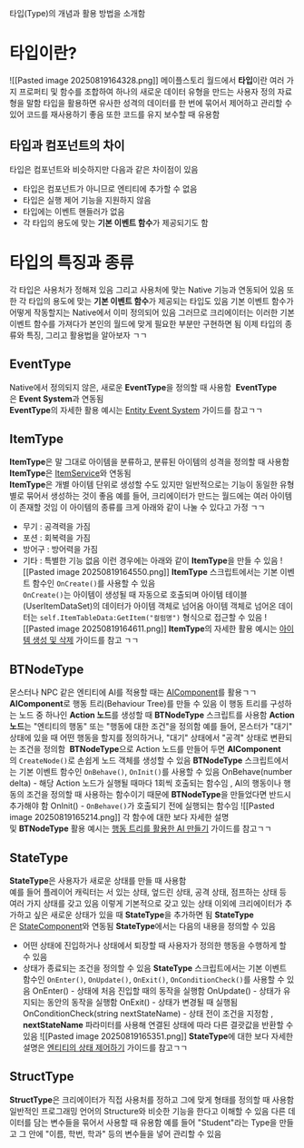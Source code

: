 타입(Type)의 개념과 활용 방법을 소개함

# 타입이란?
![[Pasted image 20250819164328.png]]
메이플스토리 월드에서 **타입**이란 여러 가지 프로퍼티 및 함수를 조합하여 하나의 새로운 데이터 유형을 만드는 사용자 정의 자료형을 말함
타입을 활용하면 유사한 성격의 데이터를 한 번에 묶어서 제어하고 관리할 수 있어 코드를 재사용하기 좋음 
또한 코드를 유지 보수할 때 유용함
## 타입과 컴포넌트의 차이
타입은 컴포넌트와 비슷하지만 다음과 같은 차이점이 있음
- 타입은 컴포넌트가 아니므로 엔티티에 추가할 수 없음
- 타입은 실행 제어 기능을 지원하지 않음
- 타입에는 이벤트 핸들러가 없음
- 각 타입의 용도에 맞는 **기본 이벤트 함수**가 제공되기도 함
# 타입의 특징과 종류
각 타입은 사용처가 정해져 있음
그리고 사용처에 맞는 Native 기능과 연동되어 있음 
또한 각 타입의 용도에 맞는 **기본 이벤트 함수**가 제공되는 타입도 있음 
기본 이벤트 함수가 어떻게 작동할지는 Native에서 이미 정의되어 있음 
그러므로 크리에이터는 이러한 기본 이벤트 함수를 가져다가 본인의 월드에 맞게 필요한 부분만 구현하면 됨
이제 타입의 종류와 특징, 그리고 활용법을 알아보자 ㄱㄱ
## EventType
Native에서 정의되지 않은, 새로운 **EventType**을 정의할 때 사용함 
**EventType**은 **Event System**과 연동됨  
**EventType**의 자세한 활용 예시는 [Entity Event System](https://maplestoryworlds-creators.nexon.com/docs/?postId=176) 가이드를 참고ㄱㄱ
## ItemType
**ItemType**은 말 그대로 아이템을 분류하고, 분류된 아이템의 성격을 정의할 때 사용함 
**ItemType**은 [ItemService](https://maplestoryworlds-creators.nexon.com/apiReference/Services/ItemService)와 연동됨  
**ItemType**은 개별 아이템 단위로 생성할 수도 있지만 일반적으로는 기능이 동일한 유형 별로 묶어서 생성하는 것이 좋음
예를 들어, 크리에이터가 만드는 월드에는 여러 아이템이 존재할 것임 
이 아이템의 종류를 크게 아래와 같이 나눌 수 있다고 가정 ㄱㄱ
- 무기 : 공격력을 가짐
- 포션 : 회복력을 가짐
- 방어구 : 방어력을 가짐
- 기타 : 특별한 기능 없음
이런 경우에는 아래와 같이 **ItemType**을 만들 수 있음
![[Pasted image 20250819164550.png]]
**ItemType** 스크립트에서는 기본 이벤트 함수인 `OnCreate()`를 사용할 수 있음  
`OnCreate()`는 아이템이 생성될 때 자동으로 호출되며 아이템 테이블(UserItemDataSet)의 데이터가 아이템 객체로 넘어옴
아이템 객체로 넘어온 데이터는 `self.ItemTableData:GetItem("컬럼명")` 형식으로 접근할 수 있음
![[Pasted image 20250819164611.png]]
**ItemType**의 자세한 활용 예시는 [아이템 생성 및 삭제](https://maplestoryworlds-creators.nexon.com/docs/?postId=66) 가이드를 참고 ㄱㄱ
## BTNodeType
몬스터나 NPC 같은 엔티티에 AI를 적용할 때는 [AIComponent](https://maplestoryworlds-creators.nexon.com/apiReference/Components/AIComponent)를 활용ㄱㄱ 
**AIComponent**로 행동 트리(Behaviour Tree)를 만들 수 있음 
이 행동 트리를 구성하는 노드 중 하나인 **Action 노드**를 생성할 때 **BTNodeType** 스크립트를 사용함
**Action 노드**는 "엔티티의 행동" 또는 "행동에 대한 조건"을 정의함 
예를 들어, 몬스터가 "대기" 상태에 있을 때 어떤 행동을 할지를 정의하거나, "대기" 상태에서 "공격" 상태로 변환되는 조건을 정의함 
**BTNodeType**으로 Action 노드를 만들어 두면 **AIComponent**의 `CreateNode()`로 손쉽게 노드 객체를 생성할 수 있음
**BTNodeType** 스크립트에서는 기본 이벤트 함수인 `OnBehave()`, `OnInit()`를 사용할 수 있음
OnBehave(number delta) - 해당 Action 노드가 실행될 때마다 1회씩 호출되는 함수임 ,  AI의 행동이나 행동의 조건을 정의할 때 사용하는 함수이기 때문에 **BTNodeType**을 만들었다면 반드시 추가해야 함
OnInit() - `OnBehave()`가 호출되기 전에 실행되는 함수임
![[Pasted image 20250819165214.png]]
각 함수에 대한 보다 자세한 설명 및 **BTNodeType** 활용 예시는 [행동 트리를 활용한 AI 만들기](https://maplestoryworlds-creators.nexon.com/docs/?postId=562) 가이드를 참고ㄱㄱ
## StateType
**StateType**은 사용자가 새로운 상태를 만들 때 사용함  
예를 들어 플레이어 캐릭터는 서 있는 상태, 엎드린 상태, 공격 상태, 점프하는 상태 등 여러 가지 상태를 갖고 있음
이렇게 기본적으로 갖고 있는 상태 이외에 크리에이터가 추가하고 싶은 새로운 상태가 있을 때 **StateType**을 추가하면 됨
**StateType**은 [StateComponent](https://maplestoryworlds-creators.nexon.com/apiReference/Components/StateComponent)와 연동됨
**StateType**에서는 다음의 내용을 정의할 수 있음
- 어떤 상태에 진입하거나 상태에서 퇴장할 때 사용자가 정의한 행동을 수행하게 할 수 있음
- 상태가 종료되는 조건을 정의할 수 있음
**StateType** 스크립트에서는 기본 이벤트 함수인 `OnEnter()`, `OnUpdate()`, `OnExit()`, `OnConditionCheck()`를 사용할 수 있음
OnEnter() - 상태에 처음 진입할 때의 동작을 실행함
OnUpdate() - 상태가 유지되는 동안의 동작을 실행함
OnExit() - 상태가 변경될 때 실행됨
OnConditionCheck(string nextStateName) - 상태 전이 조건을 지정함 , **nextStateName** 파라미터를 사용해 연결된 상태에 따라 다른 결괏값을 반환할 수 있음
![[Pasted image 20250819165351.png]]
**StateType**에 대한 보다 자세한 설명은 [엔티티의 상태 제어하기](https://maplestoryworlds-creators.nexon.com/docs/?postId=686) 가이드를 참고ㄱㄱ
## StructType
**StructType**은 크리에이터가 직접 사용처를 정하고 그에 맞게 형태를 정의할 때 사용함  
일반적인 프로그래밍 언어의 Structure와 비슷한 기능을 한다고 이해할 수 있음 
다른 데이터를 담는 변수들을 묶어서 사용할 때 유용함 
예를 들어 "Student"라는 Type을 만들고 그 안에 "이름, 학번, 학과" 등의 변수들을 넣어 관리할 수 있음